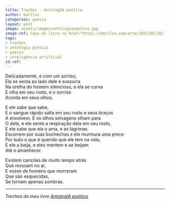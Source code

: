 ```yaml
---
title: Trechos - AntologIA poética
author: marllus
categories: poesia
layout: post
image: assets/images/antologiapoetica.jpg
image-ref: Capa do livro <a href="https://marllus.com/arte/2021/05/16/livro-antologia-poetica.html">AntologIA poética</a>
tags:
- trechos
- antologia poética
- poesia
- inteligência artificial
id-ref:
---
```


Delicadamente, e com um sorriso,<br>
Ela se senta ao lado dele e sussurra<br>
Na orelha do homem silencioso, e ela se curva<br>
E olha em seu rosto, e o sorriso<br>
Acorda em seus olhos.<br>
 
E ele sabe que sabe,<br>
E o sangue rápido salta em seu rosto e seus braços<br>
A envolvem. E os olhos selvagens olham para<br>
O dele, e ele sente a respiração dela em seu rosto,<br>
E ele sabe que ela o ama, e as lágrimas<br>
Escorrem por suas bochechas e ele murmura uma prece<br>
Por tudo o que é querido que ele tem na vida,<br>
E ele a beija, e eles mentem e se beijam<br>
Até o amanhecer.<br>
 
Existem canções de muito tempo atrás<br>
Que ressoam no ar,<br>
E vozes de homens que morreram<br>
Que são esquecidas,<br>
Se tornam apenas sombras.<br>

----
*Trechos do meu livro [AntologIA poética](https://marllus.com/arte/2021/05/16/livro-antologia-poetica.html).*
